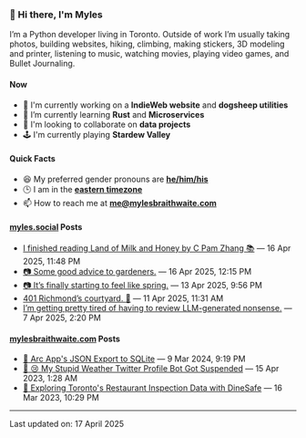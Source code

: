 ### 👋 Hi there, I'm Myles

I’m a Python developer living in Toronto. Outside of work I’m usually taking photos, building websites, hiking, climbing, making stickers, 3D modeling and printer, listening to music, watching movies, playing video games, and Bullet Journaling.

#### Now

-   🔭 I'm currently working on a **IndieWeb website** and **dogsheep utilities**
-   🌱 I’m currently learning **Rust** and **Microservices**
-   👯 I'm looking to collaborate on **data projects**
-   🕹️ I'm currently playing **Stardew Valley**

#### Quick Facts

-   😆 My preferred gender pronouns are **[he/him/his](https://www.mypronouns.org/he-him)**
-   🕒 I am in the **[eastern timezone](https://time.is/Toronto)**
-   📫 How to reach me at **[me@mylesbraithwaite.com](mailto:me@mylesbraithwaite.com)**

<!--
-   🤔 I’m looking for help with ...
-   💬 Ask me about ...
-   ⚡ Fun fact: ...
-->

#### [myles.social](https://myles.social/) Posts
<!-- START: MICROBLOG_POSTS -->
-   [I finished reading Land of Milk and Honey by C Pam Zhang 📚](https://myles.social/2025/04/16/i-finished-reading-land-of.html) — 16 Apr 2025, 11:48 PM
-   [📷 Some good advice to gardeners.](https://myles.social/2025/04/16/some-good-advice-to-gardeners.html) — 16 Apr 2025, 12:15 PM
-   [📷 It’s finally starting to feel like spring.](https://myles.social/2025/04/13/its-finally-starting-to-feel.html) — 13 Apr 2025, 9:56 PM
-   [401 Richmond’s courtyard. 📍](https://myles.social/2025/04/11/richmond-richmonds-courtyard.html) — 11 Apr 2025, 11:31 AM
-   [I’m getting pretty tired of having to review LLM-generated nonsense.](https://myles.social/2025/04/07/im-getting-pretty-tired-of.html) — 7 Apr 2025, 2:20 PM
<!-- END: MICROBLOG_POSTS -->

#### [mylesbraithwaite.com](https://mylesbraithwaite.com/) Posts
<!-- START: BLOG_POSTS -->
-   [📝 Arc App's JSON Export to SQLite](https://mylesbraithwaite.com/arc-apps-json-export-to-sqlite) — 9 Mar 2024, 9:19 PM
-   [📝 😢 My Stupid Weather Twitter Profile Bot Got Suspended](https://mylesbraithwaite.com/my-stupid-weather-twitter-profile-bot-got-suspended) — 15 Apr 2023, 1:28 AM
-   [📝 Exploring Toronto's Restaurant Inspection Data with DineSafe](https://mylesbraithwaite.com/exploring-torontos-restaurant-inspection-data-with-dinesafe) — 16 Mar 2023, 10:29 PM
<!-- END: BLOG_POSTS -->

---

<!-- START: LAST_UPDATED_AT -->
Last updated on: 17 April 2025
<!-- END: LAST_UPDATED_AT -->
